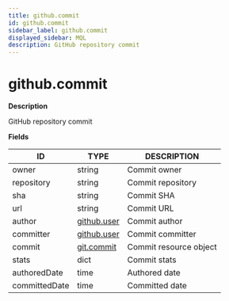 ```yaml
---
title: github.commit
id: github.commit
sidebar_label: github.commit
displayed_sidebar: MQL
description: GitHub repository commit
---
```


# github.commit

**Description**

GitHub repository commit

**Fields**

| ID            | TYPE                          | DESCRIPTION            |
| ------------- | ----------------------------- | ---------------------- |
| owner         | string                        | Commit owner           |
| repository    | string                        | Commit repository      |
| sha           | string                        | Commit SHA             |
| url           | string                        | Commit URL             |
| author        | [github.user](github.user.md) | Commit author          |
| committer     | [github.user](github.user.md) | Commit committer       |
| commit        | [git.commit](git.commit.md)   | Commit resource object |
| stats         | dict                          | Commit stats           |
| authoredDate  | time                          | Authored date          |
| committedDate | time                          | Committed date         |
